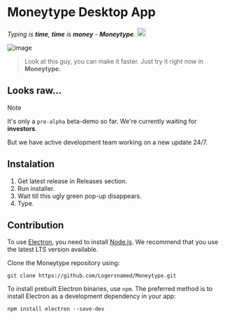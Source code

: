 # Moneytype Desktop App
*Typing is **time**, **time** is **money** - **Moneytype**.* <img src="https://github.com/user-attachments/assets/d0a107b3-324b-4f8d-a48a-deb0cf3bd831" alt="🤡" width="20px" height="20px">

![image](https://github.com/user-attachments/assets/acfd715a-19d3-4cb4-89e7-5da913ea9954)
> Look at this guy, you can make it faster. Just try it right now in **Moneytype.**

## Looks raw...
> [!NOTE]
> It's only a `pre-alpha` beta-demo so far. We're currently waiting for **investors**.

But we have active development team working on a new update 24/7.

## Instalation

1. Get latest release in Releases section.
2. Run installer.
2. Wait till this ugly green pop-up disappears.
3. Type.

## Contribution
To use [Electron](https://www.electronjs.org/), you need to install [Node.js](https://nodejs.org/en/download/). We recommend that you use the latest LTS version available.

Clone the Moneytype repository using:
```
git clone https://github.com/Logersnamed/Moneytype.git
```
To install prebuilt Electron binaries, use `npm`. The preferred method is to install Electron as a development dependency in your app:
```
npm install electron --save-dev
```

